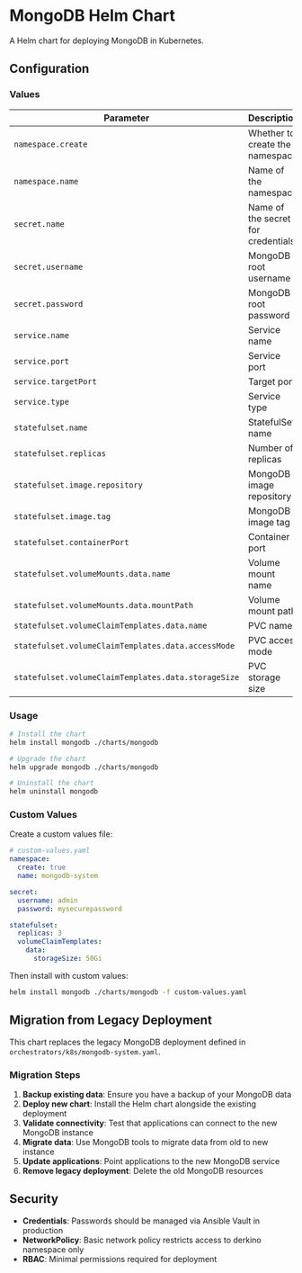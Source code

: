 # MongoDB Helm Chart

A Helm chart for deploying MongoDB in Kubernetes.

## Configuration

### Values

| Parameter | Description | Default |
|-----------|-------------|---------|
| `namespace.create` | Whether to create the namespace | `true` |
| `namespace.name` | Name of the namespace | `mongodb-system` |
| `secret.name` | Name of the secret for credentials | `mongodb-root-user-credentials` |
| `secret.username` | MongoDB root username | `root` |
| `secret.password` | MongoDB root password | `X6d9r2SgJ8xQgpGL` |
| `service.name` | Service name | `mongodb` |
| `service.port` | Service port | `27017` |
| `service.targetPort` | Target port | `27017` |
| `service.type` | Service type | `NodePort` |
| `statefulset.name` | StatefulSet name | `mongodb` |
| `statefulset.replicas` | Number of replicas | `1` |
| `statefulset.image.repository` | MongoDB image repository | `mongo` |
| `statefulset.image.tag` | MongoDB image tag | `latest` |
| `statefulset.containerPort` | Container port | `27017` |
| `statefulset.volumeMounts.data.name` | Volume mount name | `mongodb-data` |
| `statefulset.volumeMounts.data.mountPath` | Volume mount path | `/data/db` |
| `statefulset.volumeClaimTemplates.data.name` | PVC name | `mongodb-data` |
| `statefulset.volumeClaimTemplates.data.accessMode` | PVC access mode | `ReadWriteOnce` |
| `statefulset.volumeClaimTemplates.data.storageSize` | PVC storage size | `20Gi` |

### Usage

```bash
# Install the chart
helm install mongodb ./charts/mongodb

# Upgrade the chart
helm upgrade mongodb ./charts/mongodb

# Uninstall the chart
helm uninstall mongodb
```

### Custom Values

Create a custom values file:

```yaml
# custom-values.yaml
namespace:
  create: true
  name: mongodb-system

secret:
  username: admin
  password: mysecurepassword

statefulset:
  replicas: 3
  volumeClaimTemplates:
    data:
      storageSize: 50Gi
```

Then install with custom values:

```bash
helm install mongodb ./charts/mongodb -f custom-values.yaml
```

## Migration from Legacy Deployment

This chart replaces the legacy MongoDB deployment defined in `orchestrators/k8s/mongodb-system.yaml`.

### Migration Steps

1. **Backup existing data**: Ensure you have a backup of your MongoDB data
2. **Deploy new chart**: Install the Helm chart alongside the existing deployment
3. **Validate connectivity**: Test that applications can connect to the new MongoDB instance
4. **Migrate data**: Use MongoDB tools to migrate data from old to new instance
5. **Update applications**: Point applications to the new MongoDB service
6. **Remove legacy deployment**: Delete the old MongoDB resources

## Security

- **Credentials**: Passwords should be managed via Ansible Vault in production
- **NetworkPolicy**: Basic network policy restricts access to derkino namespace only
- **RBAC**: Minimal permissions required for deployment
